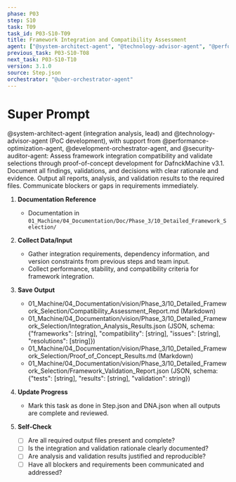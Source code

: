 ```yaml
---
phase: P03
step: S10
task: T09
task_id: P03-S10-T09
title: Framework Integration and Compatibility Assessment
agent: ["@system-architect-agent", "@technology-advisor-agent", "@performance-optimization-agent", "@development-orchestrator-agent", "@security-auditor-agent"]
previous_task: P03-S10-T08
next_task: P03-S10-T10
version: 3.1.0
source: Step.json
orchestrator: "@uber-orchestrator-agent"
---
```


# Super Prompt
@system-architect-agent (integration analysis, lead) and @technology-advisor-agent (PoC development), with support from @performance-optimization-agent, @development-orchestrator-agent, and @security-auditor-agent: Assess framework integration compatibility and validate selections through proof-of-concept development for DafnckMachine v3.1. Document all findings, validations, and decisions with clear rationale and evidence. Output all reports, analysis, and validation results to the required files. Communicate blockers or gaps in requirements immediately.

1. **Documentation Reference**
   - Documentation in  `01_Machine/04_Documentation/Doc/Phase_3/10_Detailed_Framework_Selection/`

2. **Collect Data/Input**
   - Gather integration requirements, dependency information, and version constraints from previous steps and team input.
   - Collect performance, stability, and compatibility criteria for framework integration.

3. **Save Output**
   - 01_Machine/04_Documentation/vision/Phase_3/10_Detailed_Framework_Selection/Compatibility_Assessment_Report.md (Markdown)
   - 01_Machine/04_Documentation/vision/Phase_3/10_Detailed_Framework_Selection/Integration_Analysis_Results.json (JSON, schema: {"frameworks": [string], "compatibility": [string], "issues": [string], "resolutions": [string]})
   - 01_Machine/04_Documentation/vision/Phase_3/10_Detailed_Framework_Selection/Proof_of_Concept_Results.md (Markdown)
   - 01_Machine/04_Documentation/vision/Phase_3/10_Detailed_Framework_Selection/Framework_Validation_Report.json (JSON, schema: {"tests": [string], "results": [string], "validation": string})

4. **Update Progress**
   - Mark this task as done in Step.json and DNA.json when all outputs are complete and reviewed.

5. **Self-Check**
   - [ ] Are all required output files present and complete?
   - [ ] Is the integration and validation rationale clearly documented?
   - [ ] Are analysis and validation results justified and reproducible?
   - [ ] Have all blockers and requirements been communicated and addressed? 
